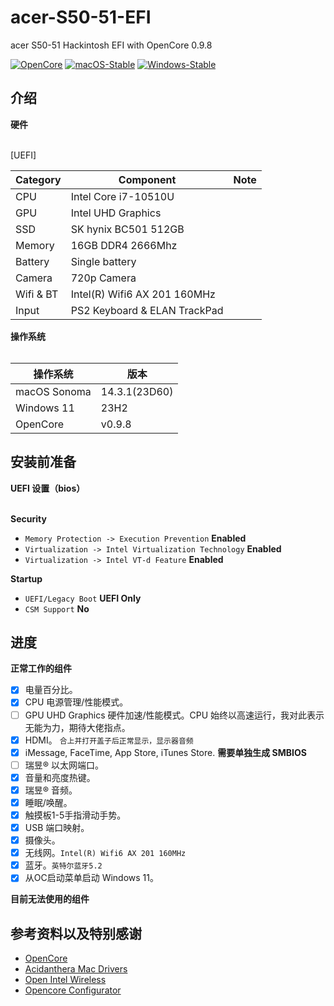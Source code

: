 # acer-S50-51-EFI
acer S50-51 Hackintosh EFI with OpenCore 0.9.8

[![OpenCore](https://img.shields.io/badge/OpenCore-0.9.8-lightblue.svg)](https://github.com/acidanthera/OpenCorePkg)
[![macOS-Stable](https://img.shields.io/badge/macOS-14.3.1-orange.svg)](https://www.apple.com/macos/sonoma/)
[![Windows-Stable](https://img.shields.io/badge/Windows-11-blue.svg)](https://www.microsoft.com/en-us/windows)

## 介绍

<summary><strong>硬件</strong></summary>
<br>

[UEFI]

| Category  | Component                         | Note                                         |
| --------- | --------------------------------- | -------------------------------------------- |
| CPU       | Intel Core i7-10510U              |                                              |
| GPU       | Intel UHD Graphics                |                                              |
| SSD       | SK hynix BC501 512GB              |                                              |
| Memory    | 16GB DDR4 2666Mhz                 |                                              |
| Battery   | Single battery                    |                                              |
| Camera    | 720p Camera                       |                                              |
| Wifi & BT | Intel(R) Wifi6 AX 201 160MHz      |                                              |
| Input     | PS2 Keyboard & ELAN TrackPad      |                                              |

<summary><strong>操作系统</strong></summary>
<br>

| 操作系统       | 版本           |
| -------------- |  ------------- |
| macOS Sonoma   | 14.3.1(23D60)  |
| Windows 11     | 23H2           |
| OpenCore       | v0.9.8         |

## 安装前准备

<summary><strong>UEFI 设置（bios）</strong></summary>
<br>

**Security**

- `Memory Protection -> Execution Prevention` **Enabled**
- `Virtualization -> Intel Virtualization Technology` **Enabled**
- `Virtualization -> Intel VT-d Feature` **Enabled**

**Startup**

- `UEFI/Legacy Boot` **UEFI Only**
- `CSM Support` **No**
  
## 进度
 
<summary><strong>正常工作的组件</strong></summary>

- [x] 电量百分比。
- [x] CPU 电源管理/性能模式。
- [ ] GPU UHD Graphics 硬件加速/性能模式。CPU 始终以高速运行，我对此表示无能为力，期待大佬指点。
- [x] HDMI。 `合上并打开盖子后正常显示，显示器音频`
- [x] iMessage, FaceTime, App Store, iTunes Store. **需要单独生成 SMBIOS**
- [ ] 瑞昱® 以太网端口。
- [x] 音量和亮度热键。
- [x] 瑞昱® 音频。
- [x] 睡眠/唤醒。
- [x] 触摸板1-5手指滑动手势。
- [x] USB 端口映射。
- [x] 摄像头。
- [x] 无线网。`Intel(R) Wifi6 AX 201 160MHz`
- [x] 蓝牙。`英特尔蓝牙5.2`
- [x] 从OC启动菜单启动 Windows 11。

<summary><strong>目前无法使用的组件</strong></summary>

## 参考资料以及特别感谢
- [OpenCore](https://dortania.github.io/OpenCore-Install-Guide/)
- [Acidanthera Mac Drivers](https://github.com/acidanthera)
- [Open Intel Wireless](https://github.com/OpenIntelWireless/itlwm)
- [Opencore Configurator](https://mackie100projects.altervista.org/opencore-configurator/)
